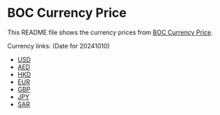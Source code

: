 # BOC Currency Price

This README file shows the currency prices from [BOC Currency Price](https://www.boc.cn/sourcedb/whpj/).

Currency links: (Date for 20241010)

- [USD](https://bocurrencyprice.techina.science/BOC_CURRENCY_PRICE/USD/20241010.json)
- [AED](https://bocurrencyprice.techina.science/BOC_CURRENCY_PRICE/AED/20241010.json)
- [HKD](https://bocurrencyprice.techina.science/BOC_CURRENCY_PRICE/HKD/20241010.json)
- [EUR](https://bocurrencyprice.techina.science/BOC_CURRENCY_PRICE/EUR/20241010.json)
- [GBP](https://bocurrencyprice.techina.science/BOC_CURRENCY_PRICE/GBP/20241010.json)
- [JPY](https://bocurrencyprice.techina.science/BOC_CURRENCY_PRICE/JPY/20241010.json)
- [SAR](https://bocurrencyprice.techina.science/BOC_CURRENCY_PRICE/SAR/20241010.json)
